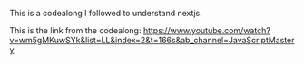 This is a codealong I followed to understand nextjs.

This is the link from the codealong: https://www.youtube.com/watch?v=wm5gMKuwSYk&list=LL&index=2&t=166s&ab_channel=JavaScriptMastery
